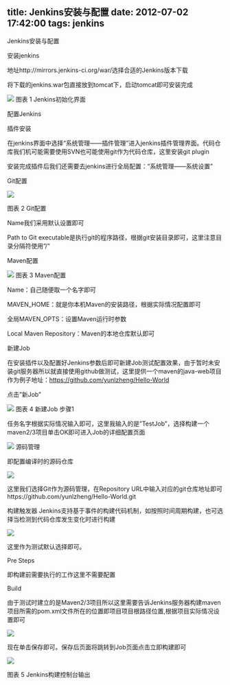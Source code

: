 title: Jenkins安装与配置
date: 2012-07-02 17:42:00
tags: jenkins
---

Jenkins安装与配置

安装jenkins

地址http://mirrors.jenkins-ci.org/war/选择合适的Jenkins版本下载

将下载的jenkins.war包直接放到tomcat下，启动tomcat即可安装完成

<!-- more -->

![](http://static.oschina.net/uploads/space/2012/0702/174713_juh7_553747.jpg)
图表 1 Jenkins初始化界面

配置Jenkins

插件安装

在jenkins界面中选择“系统管理——插件管理”进入jenkins插件管理界面。代码仓库我们机可能需要使用SVN也可能使用git作为代码仓库，这里安装git plugin

安装完成插件后我们还需要去jenkins进行全局配置：“系统管理——系统设置”

Git配置

![](http://static.oschina.net/uploads/space/2012/0702/174728_BPlJ_553747.jpg)

图表 2 Git配置

Name我们采用默认设置即可

Path to Git executable是执行git的程序路径，根据git安装目录即可，这里注意目录分隔符使用”/”

Maven配置


![](http://static.oschina.net/uploads/space/2012/0702/174739_UNw4_553747.jpg)
图表 3 Maven配置

Name：自己随便取一个名字即可

MAVEN_HOME：就是你本机Maven的安装路径，根据实际情况配置即可

全局MAVEN_OPTS：设置Maven运行时参数

Local Maven Repository：Maven的本地仓库默认即可

新建Job

在安装插件以及配置好Jenkins参数后即可新建Job测试配置效果，由于暂时未安装git服务器所以就直接使用github做测试，这里提供一个maven的java-web项目作为例子地址：https://github.com/yunlzheng/Hello-World

点击”新Job”


![](http://static.oschina.net/uploads/space/2012/0702/174759_DTik_553747.jpg)
图表 4 新建Job 步骤1

任务名字根据实际情况输入即可，这里我输入的是”TestJob”，选择构建一个maven2/3项目单击OK即可进入Job的详细配置页面


![](http://static.oschina.net/uploads/space/2012/0702/174810_87jE_553747.jpg)
源码管理

即配置编译时的源码仓库

![](http://static.oschina.net/uploads/space/2012/0702/174838_nfXw_553747.jpg)

这里我们选择Git作为源码管理，在Repository URL中输入对应的git仓库地址即可https://github.com/yunlzheng/Hello-World.git

构建触发器
Jenkins支持基于事件的构建代码机制，如按照时间周期构建，也可选择当检测到代码仓库发生变化时进行构建

![](http://static.oschina.net/uploads/space/2012/0702/174854_XFJ9_553747.jpg)

这里作为测试默认选择即可。

Pre Steps

即构建前需要执行的工作这里不需要配置

Build

由于测试时建立的是Maven2/3项目所以这里需要告诉Jenkins服务器构建maven项目所需的pom.xml文件所在的位置即项目项目根路径位置,根据项目实际情况设置即可

![](http://static.oschina.net/uploads/space/2012/0702/174902_3qp1_553747.jpg)

现在单击保存即可。保存后页面将跳转到Job页面点击立即构建即可

![](http://static.oschina.net/uploads/space/2012/0702/174910_IBDC_553747.jpg)

图表 5 Jenkins构建控制台输出

